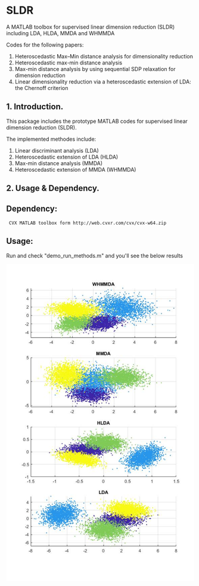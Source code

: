 # SLDR
A MATLAB toolbox for supervised linear dimension reduction (SLDR) including LDA, HLDA, MMDA and WHMMDA

Codes for the following papers:

1. Heteroscedastic Max–Min distance analysis for dimensionality reduction
2. Heteroscedastic max-min distance analysis 
3. Max-min distance analysis by using sequential SDP relaxation for dimension reduction 
4. Linear dimensionality reduction via a heteroscedastic extension of LDA: the Chernoff criterion

## 1. Introduction.

This package includes the prototype MATLAB codes for supervised linear dimension reduction (SLDR).

The implemented methodes include: 

  1. Linear discriminant analysis (LDA)
  2. Heteroscedastic extension of LDA (HLDA)       
  3. Max-min distance analysis (MMDA) 
  4. Heteroscedastic extension of MMDA (WHMMDA) 
     


## 2. Usage & Dependency.

## Dependency:
     CVX MATLAB toolbox form http://web.cvxr.com/cvx/cvx-w64.zip

## Usage:
Run and check "demo_run_methods.m" and you'll see the below results

![results](/demo.jpg)

